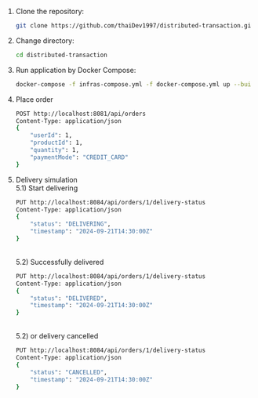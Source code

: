 1. Clone the repository:
   ```bash
   git clone https://github.com/thaiDev1997/distributed-transaction.git
   ```
2. Change directory:
   ```bash
   cd distributed-transaction
   ```
3. Run application by Docker Compose:
   ```bash
   docker-compose -f infras-compose.yml -f docker-compose.yml up --build
   ```
4. Place order
    ```bash
    POST http://localhost:8081/api/orders
    Content-Type: application/json
    {
        "userId": 1,
        "productId": 1,
        "quantity": 1,
        "paymentMode": "CREDIT_CARD"
    }
   ```
5. Delivery simulation
   </br>5.1) Start delivering
      ```bash
      PUT http://localhost:8084/api/orders/1/delivery-status
      Content-Type: application/json
      {
          "status": "DELIVERING",
          "timestamp": "2024-09-21T14:30:00Z"
      }
      ```
   </br>5.2) Successfully delivered
      ```bash
      PUT http://localhost:8084/api/orders/1/delivery-status
      Content-Type: application/json
      {
          "status": "DELIVERED",
          "timestamp": "2024-09-21T14:30:00Z"
      }
      ```
   </br>5.2) or delivery cancelled
      ```bash
      PUT http://localhost:8084/api/orders/1/delivery-status
      Content-Type: application/json
      {
          "status": "CANCELLED",
          "timestamp": "2024-09-21T14:30:00Z"
      }
      ```